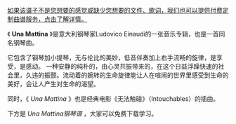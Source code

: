 

[如果该谱子不是您想要的感觉或缺少您想要的文件、歌词，我们也可以提供付费定制曲谱服务，点击了解详情。](/Sale-24.html "定制曲谱")

《 **Una Mattina** 》是意大利钢琴家Ludovico Einaudi的一张音乐专辑，也是一首同名钢琴曲。

它包含了钢琴加小提琴，无与伦比的美妙，低音伴奏加上右手流畅的旋律，是享受，是感动。
一种安静的纯朴的，由心灵共振带来的，在这个日益浮躁快速的社会里，久违的振颤。流动着的婉转的生命旋律能让人在喧闹的世界里感受到生命的美好，会让人产生对生命的渴望。

同时，《 _Una Mattina_ 》也是经典电影《无法触碰》（Intouchables）的插曲。

下方是 _Una Mattina钢琴谱_ ，大家可以免费下载学习。

